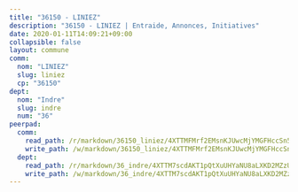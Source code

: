 ```yaml
---
title: "36150 - LINIEZ"
description: "36150 - LINIEZ | Entraide, Annonces, Initiatives"
date: 2020-01-11T14:09:21+09:00
collapsible: false
layout: commune
comm:
  nom: "LINIEZ"
  slug: liniez
  cp: "36150"
dept:
  nom: "Indre"
  slug: indre
  num: "36"
peerpad:
  comm:
    read_path: /r/markdown/36150_liniez/4XTTMFMrf2EMsnKJUwcMjYMGFHccSn5chyrmp2ZsQ2gGhDSWh
    write_path: /w/markdown/36150_liniez/4XTTMFMrf2EMsnKJUwcMjYMGFHccSn5chyrmp2ZsQ2gGhDSWh-K3TgUYxP5cKZpZF4fhwJUi3KrMdZG3Lye6knEptmGNEqxwih7LYUjETaPPX21rzWWzi6vmk2e2eiWWmRyavHtXpa9nu7Yp9cBVRF7bZcpwv5MHXkbUYr18FLm2oPcFbZFQnjK1kq
  dept:
    read_path: /r/markdown/36_indre/4XTTM7scdAKT1pQtXuUHYaNU8aLXKD2MZzUyDRUiaoLJH1te1
    write_path: /w/markdown/36_indre/4XTTM7scdAKT1pQtXuUHYaNU8aLXKD2MZzUyDRUiaoLJH1te1-K3TgUJm9AdSDNtPtmMKFa5Tiw77X4i7zf6CsTYrtgVdahxAwuJV6RAfi8dWyH9wrbVDRxjX7knrwwECg7WApeuWQ945kurMeJLQeKJv4CQZseab78J3HMioZhgr2H44E9b6FqBoT
---
```


